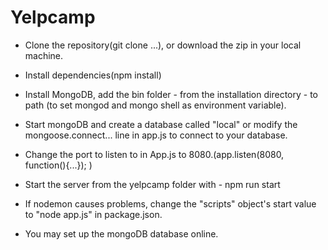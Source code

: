 # Yelpcamp
- Clone the repository(git clone ...), or download the zip in your local machine.
- Install dependencies(npm install)
- Install MongoDB, add the bin folder - from the installation directory - to path (to set mongod and mongo shell as environment variable).
- Start mongoDB and create a database called "local" or modify the mongoose.connect... line in app.js to connect to your database.
- Change the port to listen to in App.js to 8080.(app.listen(8080, function(){...}); )
- Start the server from the yelpcamp folder with - npm run start

- If nodemon causes problems, change the "scripts" object's start value to "node app.js" in package.json.
- You may set up the mongoDB database online.

